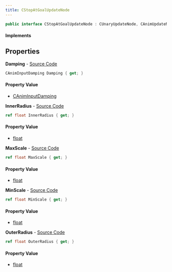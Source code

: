 ```yaml
---
title: CStopAtGoalUpdateNode
---
```


```csharp
public interface CStopAtGoalUpdateNode : CUnaryUpdateNode, CAnimUpdateNodeBase, ISchemaClass<CAnimUpdateNodeBase>, ISchemaClass<CUnaryUpdateNode>, ISchemaClass<CStopAtGoalUpdateNode>, ISchemaField, ISchemaClass, INativeHandle
```

#### Implements

## Properties

**Damping** - [Source Code](https://github.com/swiftly-solution/swiftlys2/blob/main/managed/src/SwiftlyS2.Generated/Schemas/Interfaces/CStopAtGoalUpdateNode.cs#L24)

```csharp
CAnimInputDamping Damping { get; }
```

#### Property Value

- [CAnimInputDamping](/docs/api/shared/schemadefinitions/caniminputdamping)

**InnerRadius** - [Source Code](https://github.com/swiftly-solution/swiftlys2/blob/main/managed/src/SwiftlyS2.Generated/Schemas/Interfaces/CStopAtGoalUpdateNode.cs#L18)

```csharp
ref float InnerRadius { get; }
```

#### Property Value

- [float](https://learn.microsoft.com/dotnet/api/system.single)

**MaxScale** - [Source Code](https://github.com/swiftly-solution/swiftlys2/blob/main/managed/src/SwiftlyS2.Generated/Schemas/Interfaces/CStopAtGoalUpdateNode.cs#L20)

```csharp
ref float MaxScale { get; }
```

#### Property Value

- [float](https://learn.microsoft.com/dotnet/api/system.single)

**MinScale** - [Source Code](https://github.com/swiftly-solution/swiftlys2/blob/main/managed/src/SwiftlyS2.Generated/Schemas/Interfaces/CStopAtGoalUpdateNode.cs#L22)

```csharp
ref float MinScale { get; }
```

#### Property Value

- [float](https://learn.microsoft.com/dotnet/api/system.single)

**OuterRadius** - [Source Code](https://github.com/swiftly-solution/swiftlys2/blob/main/managed/src/SwiftlyS2.Generated/Schemas/Interfaces/CStopAtGoalUpdateNode.cs#L16)

```csharp
ref float OuterRadius { get; }
```

#### Property Value

- [float](https://learn.microsoft.com/dotnet/api/system.single)

